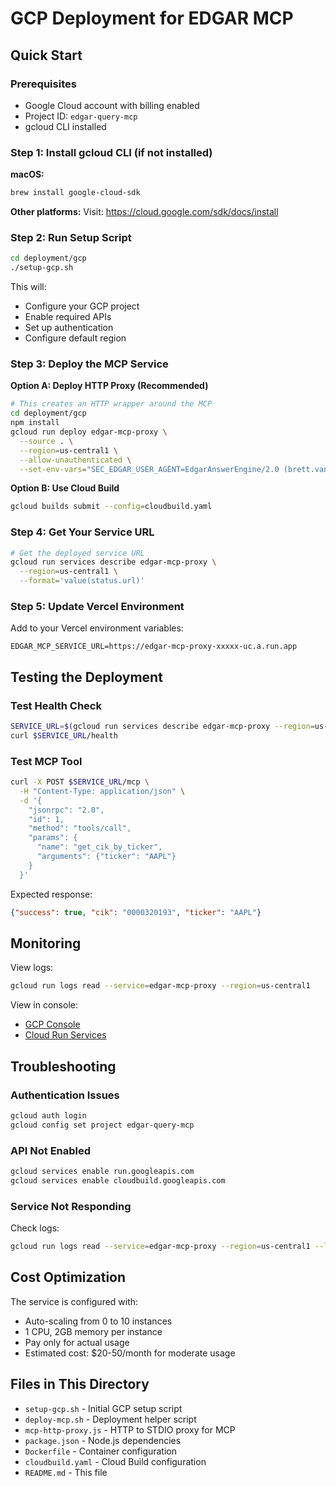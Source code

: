 # GCP Deployment for EDGAR MCP

## Quick Start

### Prerequisites
- Google Cloud account with billing enabled
- Project ID: `edgar-query-mcp`
- gcloud CLI installed

### Step 1: Install gcloud CLI (if not installed)

**macOS:**
```bash
brew install google-cloud-sdk
```

**Other platforms:**
Visit: https://cloud.google.com/sdk/docs/install

### Step 2: Run Setup Script

```bash
cd deployment/gcp
./setup-gcp.sh
```

This will:
- Configure your GCP project
- Enable required APIs
- Set up authentication
- Configure default region

### Step 3: Deploy the MCP Service

**Option A: Deploy HTTP Proxy (Recommended)**
```bash
# This creates an HTTP wrapper around the MCP
cd deployment/gcp
npm install
gcloud run deploy edgar-mcp-proxy \
  --source . \
  --region=us-central1 \
  --allow-unauthenticated \
  --set-env-vars="SEC_EDGAR_USER_AGENT=EdgarAnswerEngine/2.0 (brett.vantil@crowe.com)"
```

**Option B: Use Cloud Build**
```bash
gcloud builds submit --config=cloudbuild.yaml
```

### Step 4: Get Your Service URL

```bash
# Get the deployed service URL
gcloud run services describe edgar-mcp-proxy \
  --region=us-central1 \
  --format='value(status.url)'
```

### Step 5: Update Vercel Environment

Add to your Vercel environment variables:
```
EDGAR_MCP_SERVICE_URL=https://edgar-mcp-proxy-xxxxx-uc.a.run.app
```

## Testing the Deployment

### Test Health Check
```bash
SERVICE_URL=$(gcloud run services describe edgar-mcp-proxy --region=us-central1 --format='value(status.url)')
curl $SERVICE_URL/health
```

### Test MCP Tool
```bash
curl -X POST $SERVICE_URL/mcp \
  -H "Content-Type: application/json" \
  -d '{
    "jsonrpc": "2.0",
    "id": 1,
    "method": "tools/call",
    "params": {
      "name": "get_cik_by_ticker",
      "arguments": {"ticker": "AAPL"}
    }
  }'
```

Expected response:
```json
{"success": true, "cik": "0000320193", "ticker": "AAPL"}
```

## Monitoring

View logs:
```bash
gcloud run logs read --service=edgar-mcp-proxy --region=us-central1
```

View in console:
- [GCP Console](https://console.cloud.google.com/home/dashboard?project=edgar-query-mcp)
- [Cloud Run Services](https://console.cloud.google.com/run?project=edgar-query-mcp)

## Troubleshooting

### Authentication Issues
```bash
gcloud auth login
gcloud config set project edgar-query-mcp
```

### API Not Enabled
```bash
gcloud services enable run.googleapis.com
gcloud services enable cloudbuild.googleapis.com
```

### Service Not Responding
Check logs:
```bash
gcloud run logs read --service=edgar-mcp-proxy --region=us-central1 --limit=50
```

## Cost Optimization

The service is configured with:
- Auto-scaling from 0 to 10 instances
- 1 CPU, 2GB memory per instance
- Pay only for actual usage
- Estimated cost: $20-50/month for moderate usage

## Files in This Directory

- `setup-gcp.sh` - Initial GCP setup script
- `deploy-mcp.sh` - Deployment helper script
- `mcp-http-proxy.js` - HTTP to STDIO proxy for MCP
- `package.json` - Node.js dependencies
- `Dockerfile` - Container configuration
- `cloudbuild.yaml` - Cloud Build configuration
- `README.md` - This file